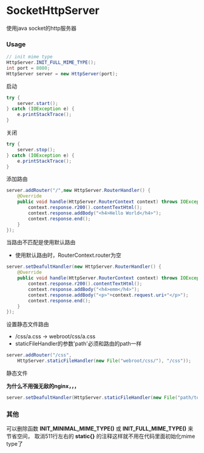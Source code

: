 # SocketHttpServer

使用java socket的http服务器

### Usage

```java
// init mime type
HttpServer.INIT_FULL_MIME_TYPE();
int port = 8080;
HttpServer server = new HttpServer(port);
```

启动

```java
try {
    server.start();
} catch (IOException e) {
    e.printStackTrace();
}
```

关闭

```java
try {
    server.stop();
} catch (IOException e) {
    e.printStackTrace();
}
```

添加路由

```java
server.addRouter("/",new HttpServer.RouterHandler() {
    @Override
    public void handle(HttpServer.RouterContext context) throws IOException {
        context.response.r200().contentTextHtml();
        context.response.addBody("<h4>Hello World</h4>");
        context.response.end();
    }
});
```

当路由不匹配是使用默认路由

* 使用默认路由时，RouterContext.router为空

```java
server.setDeafultHandler(new HttpServer.RouterHandler() {
    @Override
    public void handle(HttpServer.RouterContext context) throws IOException {
        context.response.r200().contentTextHtml();
        context.response.addBody("<h4>emm</h4>");
        context.response.addBody("<p>"+context.request.uri+"</p>");
        context.response.end();
    }
});
```

设置静态文件路由

* /css/a.css -> webroot/css/a.css
* staticFileHandler的参数'path'必须和路由的path一样

```java
server.addRouter("/css", 
    HttpServer.staticFileHandler(new File("webroot/css/"), "/css"));
```

静态文件

**为什么不用强无敌的nginx，，，**

```java
server.setDeafultHandler(HttpServer.staticFileHandler(new File("path/to"),""));
```

### 其他

可以删除函数 **INIT_MINIMAL_MIME_TYPE()** 或 **INIT_FULL_MIME_TYPE()** 来节省空间， 取消511行左右的 **static{}** 的注释这样就不用在代码里面初始化mime type了